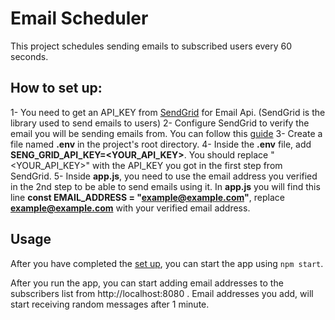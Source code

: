 # Email Scheduler

This project schedules sending emails to subscribed users every 60 seconds.

## How to set up:

1- You need to get an API_KEY from [SendGrid](https://signup.sendgrid.com/) for Email Api. (SendGrid is the library used to send emails to users)
2- Configure SendGrid to verify the email you will be sending emails from. You can follow this [guide](https://docs.sendgrid.com/ui/sending-email/sender-verification)
3- Create a file named **.env** in the project's root directory.
4- Inside the **.env** file, add **SENG_GRID_API_KEY=<YOUR_API_KEY>**. You should replace "<YOUR_API_KEY>" with the API_KEY you got in the first step from SendGrid.
5- Inside **app.js**, you need to use the email address you verified in the 2nd step to be able to send emails using it. 
In **app.js** you will find this line **const EMAIL_ADDRESS = "example@example.com"**, replace **example@example.com** with your verified email address.


## Usage

After you have completed the [set up](#how-to-set-up), you can start the app using `npm start`.

After you run the app, you can start adding email addresses to the subscribers list from http://localhost:8080 . 
Email addresses you add, will start receiving random messages after 1 minute. 
